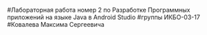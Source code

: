 #Лабораторная работа номер 2 по Разработке Программных приложений на языке Java в Android Studio
#группы ИКБО-03-17
#Ковалева Максима Сергеевича
